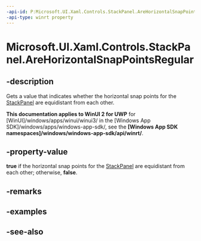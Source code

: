 ```yaml
---
-api-id: P:Microsoft.UI.Xaml.Controls.StackPanel.AreHorizontalSnapPointsRegular
-api-type: winrt property
---
```


<!-- Property syntax
public bool AreHorizontalSnapPointsRegular { get; }
-->

# Microsoft.UI.Xaml.Controls.StackPanel.AreHorizontalSnapPointsRegular

## -description
Gets a value that indicates whether the horizontal snap points for the [StackPanel](stackpanel.md) are equidistant from each other.

**This documentation applies to WinUI 2 for UWP** for [WinUI]/windows/apps/winui/winui3/ in the [Windows App SDK]/windows/apps/windows-app-sdk/, see the **[Windows App SDK namespaces]/windows/windows-app-sdk/api/winrt/**.

## -property-value
**true** if the horizontal snap points for the [StackPanel](stackpanel.md) are equidistant from each other; otherwise, **false**.

## -remarks

## -examples

## -see-also
